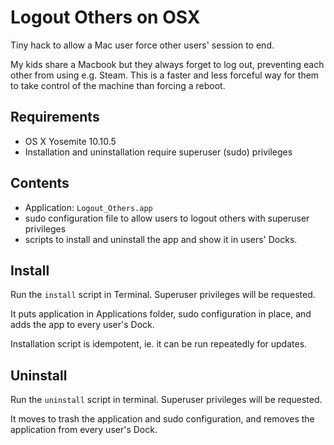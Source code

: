 Logout Others on OSX
====================

Tiny hack to allow a Mac user force other users' session to end.

My kids share a Macbook but they always forget to log out,
preventing each other from using e.g. Steam.
This is a faster and less forceful way for them to take control of the machine
than forcing a reboot.

Requirements
------------

 - OS X Yosemite 10.10.5
 - Installation and uninstallation require superuser (sudo) privileges

Contents
--------

 - Application: `Logout_Others.app`
 - sudo configuration file to allow users to logout others with superuser privileges
 - scripts to install and uninstall the app and show it in users' Docks.

Install
-------

Run the `install` script in Terminal. Superuser privileges will be requested.

It puts application in Applications folder, sudo configuration in place,
and adds the app to every user's Dock.

Installation script is idempotent, ie. it can be run repeatedly for updates.

Uninstall
---------

Run the `uninstall` script in terminal. Superuser privileges will be requested.

It moves to trash the application and sudo configuration,
and removes the application from every user's Dock.

